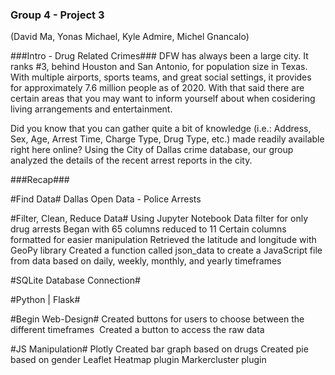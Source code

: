 ### Group 4 - Project 3 ###
 (David Ma, Yonas Michael, Kyle Admire, Michel Gnancalo)

###Intro - Drug Related Crimes###
 DFW has always been a large city. It ranks #3, behind Houston and San Antonio, for population size in Texas. With multiple airports, sports teams, and great social settings, it provides for approximately 7.6 million people as of 2020. With that said there are certain areas that you may want to inform yourself about when cosidering living arrangements and entertainment. 
 
 Did you know that you can gather quite a bit of knowledge (i.e.: Address, Sex, Age, Arrest Time, Charge Type, Drug Type, etc.) made readily available right here online? Using the City of Dallas crime database, our group analyzed the details of the recent arrest reports in the city.

###Recap###

 #Find Data#
  Dallas Open Data - Police Arrests

 #Filter, Clean, Reduce Data#
  Using Jupyter Notebook​
  Data filter for only drug arrests​
  Began with 65 columns reduced to 11​
  Certain columns formatted for easier manipulation​
  Retrieved the latitude and longitude with GeoPy library​
  Created a function called json_data to create a JavaScript file from data based on daily, weekly, monthly, and yearly timeframes

#SQLite Database Connection#

#Python | Flask#

#Begin Web-Design#
  Created buttons for users to choose between the different timeframes ​
  Created a button to access the raw data ​

#JS Manipulation#
  Plotly​
  Created bar graph based on drugs​
  Created pie based on gender​
  Leaflet ​Heatmap plugin​
  Markercluster plugin​
